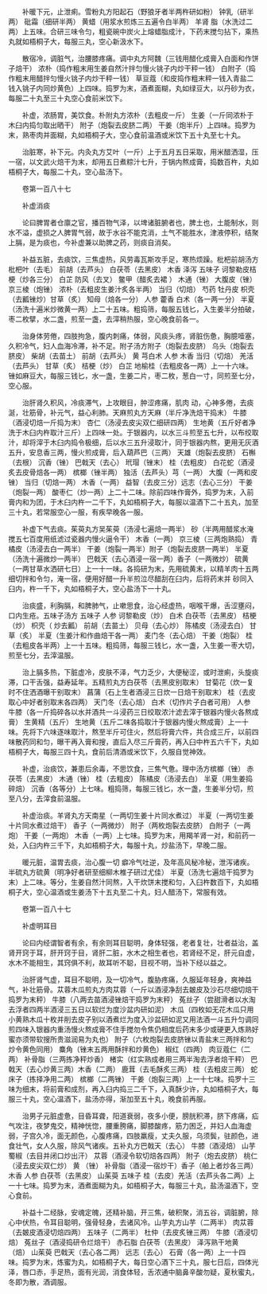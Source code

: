 <!-- { "loadSidebar": true } -->
　　补暖下元，止泄痢。雪粉丸方阳起石（野狼牙者半两杵研如粉） 钟乳（研半两） 砒霜（细研半两） 黄蜡（用浆水煎炼三五遍令白半两） 羊肾 脂（水洗过二两）上五味。合研三味令匀，粗瓷碗中炭火上熔蜡脂成汁，下药末搅匀拈下，乘热丸就如梧桐子大，每服三丸，空心新汲水下。

　　散宿冷，调脏气，治腰膝疼痛。调中丸方阿魏（三钱用醋化成膏入白面和作饼子焙干） 浓朴（捣作粗末用生姜自然汁拌匀慢火铫子内炒干秤一钱） 白附子（捣作粗末用醋拌匀慢火铫子内炒干秤一钱） 草豆蔻（和皮捣作粗末秤一钱入青盐二钱入铫子内同炒黄色）上四味。捣罗为末，酒煮面糊，丸如绿豆大，以丹砂为衣，每服二十丸至三十丸空心食前米饮下。

　　补虚，浓肠胃，美饮食。朴附丸方浓朴（去粗皮一斤） 生姜（一斤同浓朴于木臼内捣匀取出晒干） 附子（炮裂去皮脐二两） 干姜（炮半斤）上四味。捣罗为末，熟枣肉并面糊，丸如梧桐子大，空心食前温酒或米饮下五十丸至七十丸。

　　治脏寒，补下元。内灸丸方艾叶（一斤）上于五月五日采取，用米醋洒湿，压一宿，以文武火焙干为末，却用五日煮粽汁七升，于锅内熬成膏，捣数百杵，丸如梧桐子大，每服二十丸，空心盐汤下。

　　卷第一百八十七

　　补虚消痰

　　论曰脾胃者仓廪之官，播百物气泽，以埤诸脏腑者也，脾土也，土能制水，则水不溢，虚损之人脾胃气弱，故于水谷不能克消，土气不能胜水，津液停积，结聚上膈，是为痰也，今补虚兼以助脾之药，则痰自消矣。

　　补益五脏，去痰饮，三焦虚热，风劳毒瓦斯攻手足，寒热烦躁。枇杷前胡汤方枇杷叶（去毛） 前胡（去芦头） 白茯苓（去黑皮） 木香 泽泻 五味子 诃黎勒皮桔梗（炒各三分） 白芷 防风（去叉） 鳖甲（醋炙去裙 ） 木通（锉） 大腹皮（锉） 京三棱（炮锉） 浓朴（去粗皮生姜汁炙各半两） 当归（切焙） 芍药 牡丹皮 枳壳（去瓤锉炒）甘草（炙） 知母（焙各一分） 人参 藿香 白术（各一两一分） 半夏（汤洗十遍米炒微黄一两）上二十五味。粗捣筛，每服五钱匕，入生姜半分拍破，枣二枚擘，水二盏，煎至一盏，去滓稍热服，空心晚食前各一。

　　治身体劳倦，四肢拘急，腹内刺痛，体弱，风痰头疼，肾脏伤惫，胸臆噎塞，久积冷气，妇人血海冷滞，补不足。附子汤方附子（炮裂去皮脐） 乌头（炮裂去脐皮） 柴胡（去苗土） 前胡（去芦头） 黄 芎白术 人参 木香 当归（切焙） 羌活（去芦头） 甘草（炙） 桔梗（炒） 白芷 地榆桂（去粗皮各一两）上一十六味。锉如麻豆大，每服三钱匕，水一盏，生姜二片，枣二枚，葱白一寸，同煎至七分，空心服。

　　治肝肾久积风，冷痰滞气，上攻眼目，肿涩疼痛，肌肉 动，心神多倦，去痰涎，壮筋骨，补元气，益心利肺。天麻煎丸方天麻（半斤净洗焙干捣末） 牛膝（酒浸切焙一斤捣为末） 杏仁（汤浸去皮尖双仁细研四两） 生地黄（五斤好者净洗于木臼内杵取汁三斤）上四味一处。于银器内，以水三斗煎至五七升，以布绞取汁，却将滓于木臼内捣令极细，后以水三五升浸取汁，同于银器内熬，更用无灰酒五升，安息香三两，慢火煎成膏，后入葫芦巴（三两） 天雄（炮裂去皮脐） 石槲（去根） 沉香（锉） 巴戟天（去心） 玳瑁（锉末） 桂（去粗皮） 白花蛇（酒浸炙去皮骨焙各一两） 槟榔（锉半两） 独活（去芦头）芎（一两） 大腹（一两和皮锉） 当归（切焙一两） 木香（一两） 益智（去皮三分）远志（去心三分） 干姜（炮裂一两） 酸枣仁（炒一两）上二十二味。除前四味作膏外，捣罗为末，入前膏内和为团，于木臼内杵一二千下，丸如梧桐子大，每服以温酒下二十五丸，加至三十丸，若常服空心一服，有疾早晚各一服。

　　补虚下气去痰。茱萸丸方吴茱萸（汤浸七遍焙一两半） 砂（半两用醋浆水淹搅五七百度用纸滤过瓷器内慢火逼令干） 木香（一两） 京三棱（三两炮熟捣） 青橘皮（汤浸去白一两半） 干姜（炮裂一两半）附子（炮裂去皮脐一两半） 半夏（汤洗十遍微炒一两半） 巴戟天（去心酒浸一宿一两）香子（一两微炒） 硫黄（一两甘草水洒研七日）上一十一味。各捣研为末，先用硫黄末，以精羊肉十五两细切拌和令匀，淹一宿，便用好醋一升半煎泣尽醋刮在臼内，后将药末并 砂同入臼内，杵一千下，丸如梧桐子大，空心盐汤下一十丸。

　　治痰盛，利胸膈，和脾肺气，止嗽思食，治心经虚热，咽喉干爆，舌涩壅闷，口内生疮。五味子汤方 五味子 人参 诃黎勒皮（炒） 白术 白茯苓（去黑皮） 桔梗（炒） 枳壳（ 炒去瓤） 前胡（去苗土） 贝母（去心炒） 陈橘皮（汤浸去白） 甘草（炙） 半夏（生姜汁和作曲焙干各一两） 麦门冬（去心焙） 干姜（炮裂） 桂（去粗皮各半两）上一十五味。粗捣筛，每服三钱匕，水一盏，入生姜一枣大切，煎至七分，去滓温服。

　　治上膈多热，下脏虚冷，皮肤不泽，气力乏少，大便秘涩，或时泄痢，头旋痰滞，口干舌强，益寿延年。五精煎丸方白茯苓（去黑皮别取末） 甘菊花（炊一复时不住洒酒曝干别取末） 菖蒲（石上生者酒浸三日炊一日焙干别取末） 桂（去皮取心中好者别取末各四两） 天门冬（去心焙） 白术（切作片子白者可用） 人参 牛膝（各一斤捣碎各以水并酒共一斗浸药三日绞取浓汁滤去滓于银器内慢火各熬成膏） 生黄精（五斤） 生地黄（五斤二味各捣取汁于银器内慢火熬成膏）上一十味。先将下六味逐味取汁，熬至半斤可住火，然后将膏六件，共合成三斤，以前四味散药同和匀，曝干再入膏和搜，直后入尽三斤膏药，再入臼中杵五六千下，丸如梧桐子大，每服三四十丸，食前后清酒或米饮下，久服自觉神效。

　　补虚，治痰饮，兼患后余毒，不思饮食，三焦气惫。理中汤方槟榔（锉） 赤茯苓（去黑皮） 木通（锉） 桂（去粗皮） 陈橘皮（汤浸去白） 半夏（用生姜捣碎焙） 沉香（各等分）上七味。粗捣筛，每服三钱匕，水一盏，生姜半分切，煎至八分，去滓食前温服。

　　补虚治痰。羊肾丸方天南星（一两切生姜十片同水煮过） 半夏（一两切生姜十片同水煮过焙干） 香子（一两微炒） 附子（两枚炮裂去皮脐） 白附子（一两炮） 干姜（一两炮） 木香（一两）上七味。捣罗为末，用羯羊肾一对，和前药一处，入臼内杵三千下，丸如梧桐子大，每服十丸，炒盐汤下，早晚二服。

　　暖元脏，温胃去痰，治心腹一切 癖冷气吐逆，及年高风秘冷秘，泄泻诸疾。半硫丸方硫黄（明净好者研至细柳木椎子研过尤佳） 半夏（汤洗七遍焙干捣罗为末）上二味。等分，生姜自然汁同熬，入干炊饼末搅和匀，入臼杵数百下，丸如梧桐子大，空心温酒或生姜汤下十五丸至二十丸，妇人醋汤下，常服有效。

　　卷第一百八十七

　　补虚明耳目

　　论曰内经谓智者有余，有余则耳目聪明，身体轻强，老者复壮，壮者益治，盖肾开窍于耳，肝开窍于目，肾肝二脏，水木之相生者也，若肾经不足，肝元自虚，水木不能相生，其窍俱不利，故耳听不聪，目视不明，当补下经以益之。

　　治肝肾气虚，耳目不聪明，及一切冷气，腹胁疼痛，久服延年轻身，爽神益气，补壮筋骨。苁蓉木瓜煎丸方肉苁蓉（一斤以酒浸净刮去皴皮及沙石尽细切焙干捣罗为末秤） 牛膝（八两去苗酒浸锉焙干捣罗为末秤） 菟丝子（尝甜滑者以水淘去浮者四两半酒浸三五日以软烂为度沙盆内研如泥） 木瓜（四枚如无花木瓜只用小黄熟木瓜十枚并削去皮子别以酒煮烂为度入沙盆研如泥又用法酒一斗五升匀调同煎四味入银器内重汤慢火熬成膏不住手搅勿令焦仍相度后药末多少或硬更入炼熟好蜜亦须带软搜所贵滋润易为丸也） 附子（六枚炮裂去皮脐锉以青盐末三两拌和匀炒令黄色同用） 麋角（锉末五两用酥拌和炒黄色） 椒红（四两） 肉豆蔻仁（二两） 补骨脂（三两拣净秤炒香） 楮实（红实熟成者用三两半淘去浮者焙干秤） 巴戟天（去心炒黄三两）木香（二两） 鹿茸（去毛酥炙三两） 桂（去粗皮三两） 蛇床子（拣择净用二两） 槟榔（二两锉） 干姜（炮裂三两）上一十七味。捣罗十三味为细末，将前膏和成剂，再入臼内捣三二千下，入真酥少许，丸如梧桐子大，每服三十丸，空心温酒下，盐汤亦得，渐加至五十丸，晚食前再服。

　　治男子元脏虚惫，目昏耳聋，阳道衰弱，夜多小便，膀胱积滞，脐下疼痛，疝气攻注，夜梦鬼交，精神恍惚，腰重胯痛，脚膝酸疼，筋力困乏，并妇人血海虚弱，子宫久冷，面无颜色，心腹疼痛，四肢羸瘦，丈夫久服，乌须鬓，驻颜色，进食壮气，女人久服，除风气诸疾。五补丸方巴戟天（去心） 牛膝（酒浸焙） 山芋 蜀椒（去目并闭口炒出汗） 苁蓉（酒浸令软切焙各四两） 附子（炮去皮脐） 桃仁（浸去皮尖双仁炒） 黄 （锉） 补骨脂（酒浸一宿炒干）香子（舶上者炒各三两） 木香 人参 白茯苓（去黑皮） 山茱萸 五味子 桂（去皮）羌活（去芦头各二两）上一十七味。捣罗为末，酒煮面糊为丸，如梧桐子大，每服三十丸，盐汤温酒下，空心食前。

　　补益十二经脉，安魂定魄，还精补脑，开三焦，破积聚，消五谷，调脏腑，除心中伏热，令耳目聪明，强骨轻身，去诸风冷。山芋丸方山芋（二两半） 肉苁蓉（去皴皮酒浸切焙四两） 五味子（二两半） 杜仲（去皮炙锉三两） 牛膝（酒浸切焙） 菟丝子（酒浸捣研令烂焙干） 赤石脂 白茯苓（去黑皮） 泽泻熟干地黄（焙） 山茱萸 巴戟天（去心各二两） 远志（去心） 石膏（各一两）上一十四味。捣罗为末，炼蜜为丸，如梧桐子大，每日空心酒下三十丸，服七日后，四体光泽，唇口赤，手足热，面有光润，消食体轻，舌浓通中脑鼻辛酸勿疑，夏秋蜜丸，冬即为散，酒调服。

